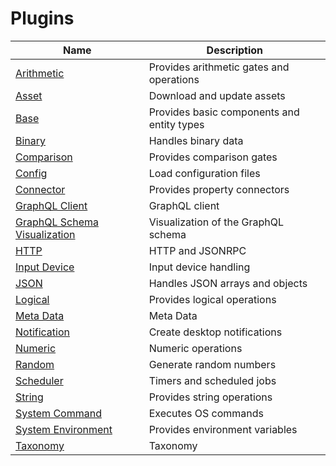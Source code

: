 # Plugins

| Name                                                                      | Description                                |
|---------------------------------------------------------------------------|--------------------------------------------|
| [Arithmetic](./Plugins_Arithmetic.md)                                     | Provides arithmetic gates and operations   |
| [Asset](./Plugins_Asset.md)                                               | Download and update assets                 |
| [Base](./Plugins_Base.md)                                                 | Provides basic components and entity types |
| [Binary](./Plugins_Binary.md)                                             | Handles binary data                        |
| [Comparison](./Plugins_Comparison.md)                                     | Provides comparison gates                  |
| [Config](./Plugins_Config.md)                                             | Load configuration files                   |
| [Connector](./Plugins_Connector.md)                                       | Provides property connectors               |
| [GraphQL Client](./Plugins_GraphQL_Client.md)                             | GraphQL client                             |
| [GraphQL Schema Visualization](./Plugins_GraphQL_Schema_Visualization.md) | Visualization of the GraphQL schema        |
| [HTTP](./Plugins_HTTP.md)                                                 | HTTP and JSONRPC                           |
| [Input Device](./Plugins_Input_Device.md)                                 | Input device handling                      |
| [JSON](./Plugins_JSON.md)                                                 | Handles JSON arrays and objects            |
| [Logical](./Plugins_Logical.md)                                           | Provides logical operations                |
| [Meta Data](./Plugins_Meta_Data.md)                                       | Meta Data                                  |
| [Notification](./Plugins_Notification.md)                                 | Create desktop notifications               |
| [Numeric](./Plugins_Numeric.md)                                           | Numeric operations                         |
| [Random](./Plugins_Random.md)                                             | Generate random numbers                    |
| [Scheduler](./Plugins_Scheduler.md)                                       | Timers and scheduled jobs                  |
| [String](./Plugins_String.md)                                             | Provides string operations                 |
| [System Command](./Plugins_System_Command.md)                             | Executes OS commands                       |
| [System Environment](./Plugins_System_Environment.md)                     | Provides environment variables             |
| [Taxonomy](./Plugins_Taxonomy.md)                                         | Taxonomy                                   |
